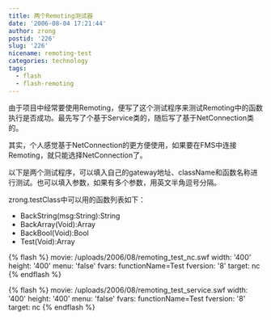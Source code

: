 ```yaml
---
title: 两个Remoting测试器
date: '2006-08-04 17:21:44'
author: zrong
postid: '226'
slug: '226'
nicename: remoting-test
categories: technology
tags:
  - flash
  - flash-remoting
---
```


由于项目中经常要使用Remoting，便写了这个测试程序来测试Remoting中的函数执行是否成功。最先写了个基于Service类的，随后写了基于NetConnection类的。

其实，个人感觉基于NetConnection的更方便使用，如果要在FMS中连接Remoting，就只能选择NetConnection了。

以下是两个测试程序，可以填入自己的gateway地址、className和函数名称进行测试。也可以填入参数，如果有多个参数，用英文半角逗号分隔。

zrong.testClass中可以用的函数列表如下：<!--more-->

-   BackString(msg:String):String
-   BackArray(Void):Array
-   BackBool(Void):Bool
-   Test(Void):Array

{% flash %}
movie: /uploads/2006/08/remoting_test_nc.swf
width: '400'
height: '400'
menu: 'false'
fvars: functionName=Test
fversion: '8'
target: nc
{% endflash %}

{% flash %}
movie: /uploads/2006/08/remoting_test_service.swf
width: '400'
height: '400'
menu: 'false'
fvars: functionName=Test
fversion: '8'
target: nc
{% endflash %}

